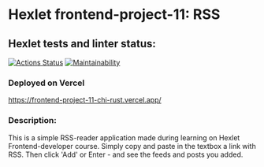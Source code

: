 # Hexlet frontend-project-11: RSS

## Hexlet tests and linter status:
[![Actions Status](https://github.com/MaksBazunov/frontend-project-11/workflows/hexlet-check/badge.svg)](https://github.com/MaksBazunov/frontend-project-11/actions)
[![Maintainability](https://api.codeclimate.com/v1/badges/366977f4182b9bb09613/maintainability)](https://codeclimate.com/github/MaksBazunov/frontend-project-11/maintainability)

### Deployed on Vercel
https://frontend-project-11-chi-rust.vercel.app/

### Description:
This is a simple RSS-reader application made during learning on Hexlet Frontend-developer course.
Simply copy and paste in the textbox a link with RSS. Then click 'Add' or Enter - and see the feeds and posts you added.
